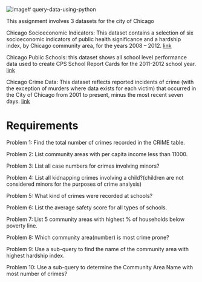 ![image](https://github.com/Ngaix/query-data-using-python/assets/106523633/29d5d143-7375-471d-bfd8-53a3a9cba25b)# query-data-using-python

This assignment involves 3 datasets for the city of Chicago

Chicago Socioeconomic Indicators: This dataset contains a selection of six socioeconomic indicators of public health significance and a hardship index, by Chicago community area, for the years 2008 – 2012. [link](https://data.cityofchicago.org/Health-Human-Services/Census-Data-Selected-socioeconomic-indicators-in-C/kn9c-c2s2?utm_medium=Exinfluencer&utm_source=Exinfluencer&utm_content=000026UJ&utm_term=10006555&utm_id=NA-SkillsNetwork-Channel-SkillsNetworkCoursesIBMDeveloperSkillsNetworkDB0201ENSkillsNetwork20127838-2022-01-01
)

Chicago Public Schools: this dataset shows all school level performance data used to create CPS School Report Cards for the 2011-2012 school year. [link](https://data.cityofchicago.org/Education/Chicago-Public-Schools-Progress-Report-Cards-2011-/9xs2-f89t?utm_medium=Exinfluencer&utm_source=Exinfluencer&utm_content=000026UJ&utm_term=10006555&utm_id=NA-SkillsNetwork-Channel-SkillsNetworkCoursesIBMDeveloperSkillsNetworkDB0201ENSkillsNetwork20127838-2022-01-01)

Chicago Crime Data: This dataset reflects reported incidents of crime (with the exception of murders where data exists for each victim) that occurred in the City of Chicago from 2001 to present, minus the most recent seven days. [link](https://data.cityofchicago.org/Public-Safety/Crimes-2001-to-present/ijzp-q8t2?utm_medium=Exinfluencer&utm_source=Exinfluencer&utm_content=000026UJ&utm_term=10006555&utm_id=NA-SkillsNetwork-Channel-SkillsNetworkCoursesIBMDeveloperSkillsNetworkDB0201ENSkillsNetwork20127838-2022-01-01
)

# Requirements

Problem 1: Find the total number of crimes recorded in the CRIME table.

Problem 2: List community areas with per capita income less than 11000.

Problem 3: List all case numbers for crimes involving minors?

Problem 4: List all kidnapping crimes involving a child?(children are not considered minors for the purposes of crime analysis)

Problem 5: What kind of crimes were recorded at schools?

Problem 6: List the average safety score for all types of schools.

Problem 7: List 5 community areas with highest % of households below poverty line.

Problem 8: Which community area(number) is most crime prone?

Problem 9: Use a sub-query to find the name of the community area with highest hardship index.

Problem 10: Use a sub-query to determine the Community Area Name with most number of crimes?





